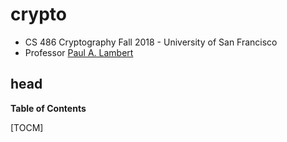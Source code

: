 # crypto

* CS 486 Cryptography Fall 2018 - University of San Francisco
* Professor [Paul A. Lambert](https://github.com/nymble)

## head

**Table of Contents**


[TOCM]
